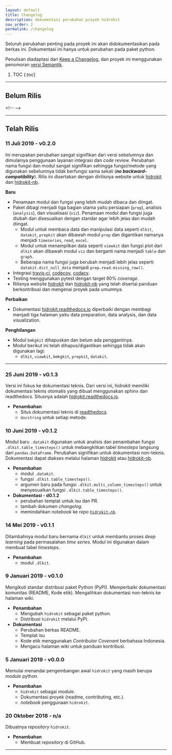 ```yaml
---
layout: default
title: Changelog
description: dokumentasi perubahan proyek hidrokit
nav_order: 2
permalink: /changelog
---
```

Seluruh perubahan penting pada proyek ini akan didokumentasikan pada berkas ini. Dokumentasi ini hanya untuk perubahan pada paket python.

Penulisan diadaptasi dari [Keep a Changelog](https://keepachangelog.com/id-ID/1.0.0/), dan proyek ini menggunakan penomoran [versi Semantik](https://semver.org/lang/id/spec/v2.0.0.html). 

1. TOC
{:toc}


---

## Belum Rilis

\<\!--  --\>

---

## Telah Rilis
### 11 Juli 2019 - v0.2.0
Ini merupakan perubahan sangat signifikan dari versi sebelumnya dan dimulainya penggunaan layanan integrasi dan _code review_. Perubahan nama fungsi dan modul sangat signifikan sehingga fungsi/metode yang digunakan sebelumnya tidak berfungsi sama sekali (***no backward-compatibility***). Rilis ini disertakan dengan dirilisnya website untuk [hidrokit] dan [hidrokit-nb]. 

**Baru**
- Penamaan modul dan fungsi yang lebih mudah dibaca dan diingat. 
- Paket dibagi menjadi tiga bagian utama yaitu persiapan (`prep`), analisis (`analysis`), dan visualisasi (`viz`). Penamaan modul dan fungsi juga diubah dan disesuaikan dengan standar agar lebih jelas dan mudah diingat.
  - Modul untuk membaca data dan manipulasi data seperti `dlkit`, `datakit`, `prepkit` akan dibawah modul `prep` dan digantikan namanya menjadi `timeseries`, `read`, `excel`.
  - Modul untuk menampilkan data seperti `viewkit` dan fungsi plot dari `dlkit` akan dibawah modul `viz` dan berganti nama menjadi `table` dan `graph`. 
  - Beberapa nama fungsi juga berubah menjadi lebih jelas seperti `datakit.dict_null_data` menjadi `prep.read.missing_row()`. 
- Integrasi [travis-ci], [codecov], [codacy].
- Testing menggunakan pytest dengan target 90% _coverage_.
- Rilisnya website [hidrokit] dan [hidrokit-nb] yang telah disertai panduan berkontribusi dan mengenai proyek pada umumnya. 

**Perbaikan**
- Dokumentasi [hidrokit.readthedocs.io] diperbaiki dengan membagi menjadi tiga halaman yaitu data preparation, data analysis, dan data visualization.

**Penghilangan**
- Modul `bmkgkit` dihapuskan dan belum ada penggantinya.
- Modul berikut ini telah dihapus/digantikan sehingga tidak akan digunakan lagi:
  - `dlkit`, `viewkit`, `bmkgkit`, `prepkit`, `datakit`.

[travis-ci]: https://travis-ci.com
[codecov]: https://codecov.io/
[codacy]: https://www.codacy.com/

---

### 25 Juni 2019 - v0.1.3
Versi ini fokus ke dokumentasi teknis. Dari versi ini, hidrokit memiliki dokumentasi teknis otomatis yang dibuat menggunakan sphinx dan readthedocs. Situsnya adalah [hidrokit.readthedocs.io].
- **Penambahan**
  - Situs dokumentasi teknis di [readthedocs](https://hidrokit.rtfd.io).
  - `docstring` untuk setiap metode.

### 10 Juni 2019 - v0.1.2
Modul baru `.datakit` digunakan untuk analisis dan penambahan fungsi `.dlkit.table_timesteps()` untuk mebangkitkan tabel _timesteps_ langsung dari `pandas.DataFrame`. Perubahan signifikan untuk dokumentasi non-teknis. Dokumentasi dapat diakses melalui halaman [hidrokit] atau [hidrokit-nb].
- **Penambahan**
  - modul `.datakit`.
  - fungsi `.dlkit.table_timesteps()`.
  - argumen baru pada fungsi `.dlkit.multi_column_timesteps()` untuk menyesuaikan fungsi `.dlkit.table_timesteps()`.
- **Dokumentasi - d0.1.2**
  - perubahan templat untuk isu dan PR.
  - tambah dokumen _changelog_.
  - memindahkan _notebook_ ke _repo_ [`hidrokit-nb`](https://github.com/taruma/hidrokit-nb).

### 14 Mei 2019 - v0.1.1
Ditambahnya modul baru bernama `dlkit` untuk membantu proses _deep learning_ pada permasalahan _time series_. Modul ini digunakan dalam membuat tabel _timesteps_. 
- **Penambahan**
  - modul `.dlkit`.

### 9 Januari 2019 - v0.1.0
Mengikuti standar distribusi paket Python (PyPI). Memperbaiki dokumentasi komunitas (README, Kode etik). Mengalihkan dokumentasi non-teknis ke halaman wiki.
- **Penambahan**
  - Mengubah `hidrokit` sebagai paket python.
  - Distribusi `hidrokit` melalui PyPI.
- **Dokumentasi**
  - Perubahan berkas README.
  - Templat isu
  - Kode etik menggunakan _Contributor Covenant_ berbahasa Indonesia.
  - Mengacu halaman wiki untuk panduan kontribusi.

### 5 Januari 2019 - v0.0.0
Memulai menandai pengembangan awal `hidrokit` yang masih berupa _module_ python. 
- **Penambahan**
  - `hidrokit` sebagai _module_.
  - Dokumentasi proyek (readme, contributing, etc.).
  - _notebook_ penggunaan `hidrokit`.

### 20 Oktober 2018 - n/a
Dibuatnya _repository_ `hidrokit`.
- **Penambahan**
  - Membuat _repository_ di GitHub.

---

[hidrokit]: https://taruma.github.io/hidrokit
[hidrokit-nb]: https://taruma.github.io/hidrokit-nb
[hidrokit.readthedocs.io]: https://hidrokit.rtfd.io
